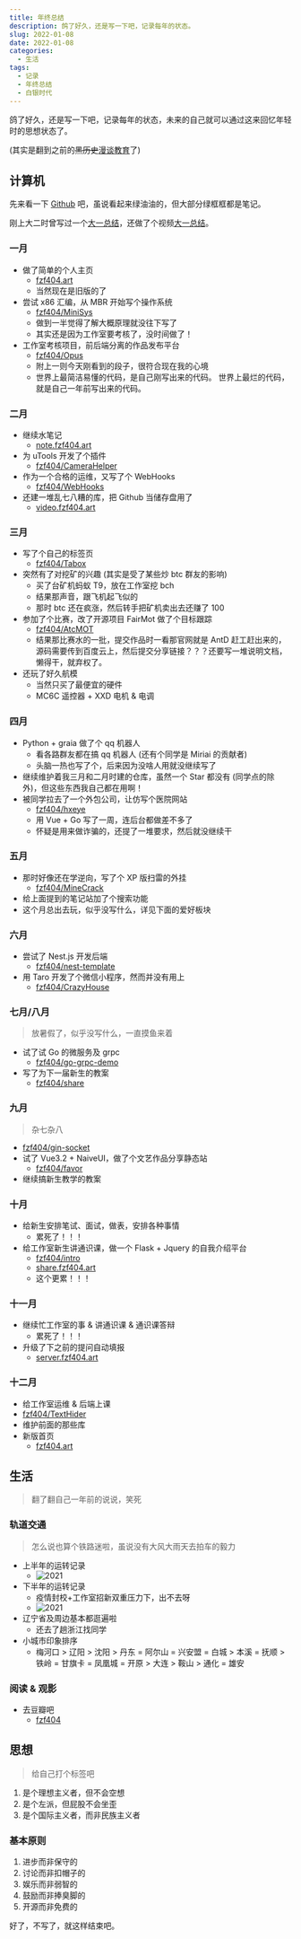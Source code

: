 ```yaml
---
title: 年终总结
description: 鸽了好久，还是写一下吧，记录每年的状态。
slug: 2022-01-08
date: 2022-01-08
categories:
  - 生活
tags:
  - 记录
  - 年终总结
  - 白银时代
---
```


鸽了好久，还是写一下吧，记录每年的状态，未来的自己就可以通过这来回忆年轻时的思想状态了。

(其实是翻到之前的~~黑历史~~[漫谈教育](https://blog.fzf404.art/p/2020-01-19/)了)

## 计算机

先来看一下 [Github](https://github.com/fzf404) 吧，虽说看起来绿油油的，但大部分绿框框都是笔记。

刚上大二时曾写过一个[大一总结](https://blog.fzf404.art/p/2021-09-20/)，还做了个视频[大一总结](https://www.bilibili.com/video/BV1MU4y1A7bJ)。

### 一月

- 做了简单的个人主页
  - [fzf404.art](https://fzf404.art/)
  - 当然现在是旧版的了
- 尝试 x86 汇编，从 MBR 开始写个操作系统
  - [fzf404/MiniSys](https://github.com/fzf404/MiniSystem)
  - 做到一半觉得了解大概原理就没往下写了
  - 其实还是因为工作室要考核了，没时间做了！
- 工作室考核项目，前后端分离的作品发布平台
  - [fzf404/Opus](https://github.com/fzf404/Opus)
  - 附上一则今天刚看到的段子，很符合现在我的心境
  - 世界上最简洁易懂的代码，是自己刚写出来的代码。
    世界上最烂的代码，就是自己一年前写出来的代码。

### 二月

- 继续水笔记
  - [note.fzf404.art](https://note.fzf404.art/)
- 为 uTools 开发了个插件
  - [fzf404/CameraHelper](https://github.com/fzf404/CameraHelper)
- 作为一个合格的运维，又写了个 WebHooks
  - [fzf404/WebHooks](https://github.com/fzf404/WebHooks)
- 还建一堆乱七八糟的库，把 Github 当储存盘用了
  - [video.fzf404.art](https://video.fzf404.art/)

### 三月

- 写了个自己的标签页
  - [fzf404/Tabox](https://github.com/fzf404/Tabox)
- 突然有了对挖矿的兴趣 (其实是受了某些炒 btc 群友的影响)
  - 买了台矿机蚂蚁 T9，放在工作室挖 bch
  - 结果那声音，跟飞机起飞似的
  - 那时 btc 还在疯涨，然后转手把矿机卖出去还赚了 100
- 参加了个比赛，改了开源项目 FairMot 做了个目标跟踪
  - [fzf404/AtcMOT](https://github.com/fzf404/AtcMOT)
  - 结果那比赛水的一批，提交作品时一看那官网就是 AntD 赶工赶出来的，源码需要传到百度云上，然后提交分享链接？？？还要写一堆说明文档，懒得干，就弃权了。
- 还玩了好久航模
  - 当然只买了最便宜的硬件
  - MC6C 遥控器 + XXD 电机 & 电调

### 四月

- Python + graia 做了个 qq 机器人
  - 看各路群友都在搞 qq 机器人 (还有个同学是 Miriai 的贡献者)
  - 头脑一热也写了个，后来因为没啥人用就没继续写了
- 继续维护着我三月和二月时建的仓库，虽然一个 Star 都没有 (同学点的除外)，但这些东西我自己都在用啊！
- 被同学拉去了一个外包公司，让仿写个医院网站
  - [fzf404/hxeye](https://github.com/fzf404/hxeye)
  - 用 Vue + Go 写了一周，连后台都做差不多了
  - 怀疑是用来做诈骗的，还提了一堆要求，然后就没继续干

### 五月

- 那时好像还在学逆向，写了个 XP 版扫雷的外挂
  - [fzf404/MineCrack](https://github.com/fzf404/MineCrack)
- 给上面提到的笔记站加了个搜索功能
- 这个月总出去玩，似乎没写什么，详见下面的爱好板块

### 六月

- 尝试了 Nest.js 开发后端
  - [fzf404/nest-template](https://github.com/fzf404/nest-template)
- 用 Taro 开发了个微信小程序，然而并没有用上
  - [fzf404/CrazyHouse](https://github.com/fzf404/CrazyHouse)

### 七月/八月

> 放暑假了，似乎没写什么，一直摸鱼来着

- 试了试 Go 的微服务及 grpc
  - [fzf404/go-grpc-demo](https://github.com/fzf404/go-grpc-demo)
- 写了为下一届新生的教案
  - [fzf404/share](https://github.com/fzf404/share)

### 九月

> 杂七杂八

- [fzf404/gin-socket](https://github.com/fzf404/gin-socket)
- 试了 Vue3.2 + NaiveUI，做了个文艺作品分享静态站
  - [fzf404/favor](https://github.com/fzf404/favor)
- 继续搞新生教学的教案

### 十月

- 给新生安排笔试、面试，做表，安排各种事情
  - 累死了！！！
- 给工作室新生讲通识课，做一个 Flask + Jquery 的自我介绍平台
  - [fzf404/intro](https://github.com/fzf404/intro)
  - [share.fzf404.art](https://share.fzf404.art/)
  - 这个更累！！！

### 十一月

- 继续忙工作室的事 & 讲通识课 & 通识课答辩
  - 累死了！！！
- 升级了下之前的提问自动填报
  - [server.fzf404.art](https://server.fzf404.art/)

### 十二月

- 给工作室运维 & 后端上课
- [fzf404/TextHider](https://github.com/fzf404/TextHider)
- 维护前面的那些库
- 新版首页
  - [fzf404.art](https://fzf404.art/)

## 生活

> 翻了翻自己一年前的说说，笑死

### 轨道交通

> 怎么说也算个铁路迷啦，虽说没有大风大雨天去拍车的毅力

- 上半年的运转记录
  - ![2021](https://img.fzf404.art/blog/2022-10-19_13-46-59.webp)
- 下半年的运转记录
  - 疫情封校+工作室招新双重压力下，出不去呀
  - ![2021](https://img.fzf404.art/blog/2022-10-19_14-11-24.webp)
- 辽宁省及周边基本都逛遍啦
  - 还去了趟浙江找同学
- 小城市印象排序
  - 梅河口 > 辽阳 > 沈阳 > 丹东 = 阿尔山 = 兴安盟 = 白城 > 本溪 = 抚顺 > 铁岭 = 甘旗卡 = 凤凰城 = 开原 > 大连 > 鞍山 > 通化 = 雄安

### 阅读 & 观影

- 去豆瓣吧
  - [fzf404](https://www.douban.com/people/169857273)

## 思想

> 给自己打个标签吧

1. 是个理想主义者，但不会空想
2. 是个左派，但屁股不会坐歪
3. 是个国际主义者，而非民族主义者

### 基本原则

1. 进步而非保守的
2. 讨论而非扣帽子的
3. 娱乐而非弱智的
4. 鼓励而非捧臭脚的
5. 开源而非免费的

好了，不写了，就这样结束吧。
